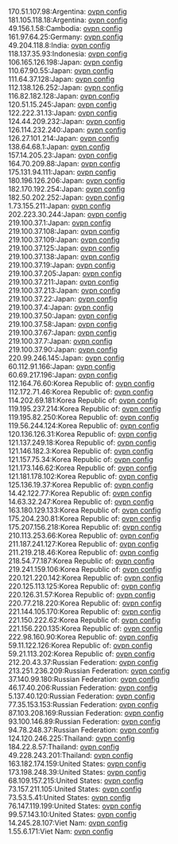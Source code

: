 170.51.107.98:Argentina: [ovpn config](vpn/170_51_107_98.ovpn)  
181.105.118.18:Argentina: [ovpn config](vpn/181_105_118_18.ovpn)  
49.156.1.58:Cambodia: [ovpn config](vpn/49_156_1_58.ovpn)  
161.97.64.25:Germany: [ovpn config](vpn/161_97_64_25.ovpn)  
49.204.118.8:India: [ovpn config](vpn/49_204_118_8.ovpn)  
118.137.35.93:Indonesia: [ovpn config](vpn/118_137_35_93.ovpn)  
106.165.126.198:Japan: [ovpn config](vpn/106_165_126_198.ovpn)  
110.67.90.55:Japan: [ovpn config](vpn/110_67_90_55.ovpn)  
111.64.37.128:Japan: [ovpn config](vpn/111_64_37_128.ovpn)  
112.138.126.252:Japan: [ovpn config](vpn/112_138_126_252.ovpn)  
116.82.182.128:Japan: [ovpn config](vpn/116_82_182_128.ovpn)  
120.51.15.245:Japan: [ovpn config](vpn/120_51_15_245.ovpn)  
122.222.31.13:Japan: [ovpn config](vpn/122_222_31_13.ovpn)  
124.44.209.232:Japan: [ovpn config](vpn/124_44_209_232.ovpn)  
126.114.232.240:Japan: [ovpn config](vpn/126_114_232_240.ovpn)  
126.27.101.214:Japan: [ovpn config](vpn/126_27_101_214.ovpn)  
138.64.68.1:Japan: [ovpn config](vpn/138_64_68_1.ovpn)  
157.14.205.23:Japan: [ovpn config](vpn/157_14_205_23.ovpn)  
164.70.209.88:Japan: [ovpn config](vpn/164_70_209_88.ovpn)  
175.131.94.111:Japan: [ovpn config](vpn/175_131_94_111.ovpn)  
180.196.126.206:Japan: [ovpn config](vpn/180_196_126_206.ovpn)  
182.170.192.254:Japan: [ovpn config](vpn/182_170_192_254.ovpn)  
182.50.202.252:Japan: [ovpn config](vpn/182_50_202_252.ovpn)  
1.73.155.211:Japan: [ovpn config](vpn/1_73_155_211.ovpn)  
202.223.30.244:Japan: [ovpn config](vpn/202_223_30_244.ovpn)  
219.100.37.1:Japan: [ovpn config](vpn/219_100_37_1.ovpn)  
219.100.37.108:Japan: [ovpn config](vpn/219_100_37_108.ovpn)  
219.100.37.109:Japan: [ovpn config](vpn/219_100_37_109.ovpn)  
219.100.37.125:Japan: [ovpn config](vpn/219_100_37_125.ovpn)  
219.100.37.138:Japan: [ovpn config](vpn/219_100_37_138.ovpn)  
219.100.37.19:Japan: [ovpn config](vpn/219_100_37_19.ovpn)  
219.100.37.205:Japan: [ovpn config](vpn/219_100_37_205.ovpn)  
219.100.37.211:Japan: [ovpn config](vpn/219_100_37_211.ovpn)  
219.100.37.213:Japan: [ovpn config](vpn/219_100_37_213.ovpn)  
219.100.37.22:Japan: [ovpn config](vpn/219_100_37_22.ovpn)  
219.100.37.4:Japan: [ovpn config](vpn/219_100_37_4.ovpn)  
219.100.37.50:Japan: [ovpn config](vpn/219_100_37_50.ovpn)  
219.100.37.58:Japan: [ovpn config](vpn/219_100_37_58.ovpn)  
219.100.37.67:Japan: [ovpn config](vpn/219_100_37_67.ovpn)  
219.100.37.7:Japan: [ovpn config](vpn/219_100_37_7.ovpn)  
219.100.37.90:Japan: [ovpn config](vpn/219_100_37_90.ovpn)  
220.99.246.145:Japan: [ovpn config](vpn/220_99_246_145.ovpn)  
60.112.91.166:Japan: [ovpn config](vpn/60_112_91_166.ovpn)  
60.69.217.196:Japan: [ovpn config](vpn/60_69_217_196.ovpn)  
112.164.76.60:Korea Republic of: [ovpn config](vpn/112_164_76_60.ovpn)  
112.172.71.46:Korea Republic of: [ovpn config](vpn/112_172_71_46.ovpn)  
114.202.69.181:Korea Republic of: [ovpn config](vpn/114_202_69_181.ovpn)  
119.195.237.214:Korea Republic of: [ovpn config](vpn/119_195_237_214.ovpn)  
119.195.82.250:Korea Republic of: [ovpn config](vpn/119_195_82_250.ovpn)  
119.56.244.124:Korea Republic of: [ovpn config](vpn/119_56_244_124.ovpn)  
120.136.126.31:Korea Republic of: [ovpn config](vpn/120_136_126_31.ovpn)  
121.137.249.18:Korea Republic of: [ovpn config](vpn/121_137_249_18.ovpn)  
121.146.182.3:Korea Republic of: [ovpn config](vpn/121_146_182_3.ovpn)  
121.157.75.34:Korea Republic of: [ovpn config](vpn/121_157_75_34.ovpn)  
121.173.146.62:Korea Republic of: [ovpn config](vpn/121_173_146_62.ovpn)  
121.181.178.102:Korea Republic of: [ovpn config](vpn/121_181_178_102.ovpn)  
125.136.19.37:Korea Republic of: [ovpn config](vpn/125_136_19_37.ovpn)  
14.42.122.77:Korea Republic of: [ovpn config](vpn/14_42_122_77.ovpn)  
14.63.32.247:Korea Republic of: [ovpn config](vpn/14_63_32_247.ovpn)  
163.180.129.133:Korea Republic of: [ovpn config](vpn/163_180_129_133.ovpn)  
175.204.230.81:Korea Republic of: [ovpn config](vpn/175_204_230_81.ovpn)  
175.207.156.218:Korea Republic of: [ovpn config](vpn/175_207_156_218.ovpn)  
210.113.253.66:Korea Republic of: [ovpn config](vpn/210_113_253_66.ovpn)  
211.187.241.127:Korea Republic of: [ovpn config](vpn/211_187_241_127.ovpn)  
211.219.218.46:Korea Republic of: [ovpn config](vpn/211_219_218_46.ovpn)  
218.54.77.187:Korea Republic of: [ovpn config](vpn/218_54_77_187.ovpn)  
219.241.159.106:Korea Republic of: [ovpn config](vpn/219_241_159_106.ovpn)  
220.121.220.142:Korea Republic of: [ovpn config](vpn/220_121_220_142.ovpn)  
220.125.113.125:Korea Republic of: [ovpn config](vpn/220_125_113_125.ovpn)  
220.126.31.57:Korea Republic of: [ovpn config](vpn/220_126_31_57.ovpn)  
220.77.218.220:Korea Republic of: [ovpn config](vpn/220_77_218_220.ovpn)  
221.144.105.170:Korea Republic of: [ovpn config](vpn/221_144_105_170.ovpn)  
221.150.222.62:Korea Republic of: [ovpn config](vpn/221_150_222_62.ovpn)  
221.156.220.135:Korea Republic of: [ovpn config](vpn/221_156_220_135.ovpn)  
222.98.160.90:Korea Republic of: [ovpn config](vpn/222_98_160_90.ovpn)  
59.11.122.126:Korea Republic of: [ovpn config](vpn/59_11_122_126.ovpn)  
59.21.113.202:Korea Republic of: [ovpn config](vpn/59_21_113_202.ovpn)  
212.20.43.37:Russian Federation: [ovpn config](vpn/212_20_43_37.ovpn)  
213.251.236.209:Russian Federation: [ovpn config](vpn/213_251_236_209.ovpn)  
37.140.99.180:Russian Federation: [ovpn config](vpn/37_140_99_180.ovpn)  
46.17.40.206:Russian Federation: [ovpn config](vpn/46_17_40_206.ovpn)  
5.137.40.120:Russian Federation: [ovpn config](vpn/5_137_40_120.ovpn)  
77.35.153.153:Russian Federation: [ovpn config](vpn/77_35_153_153.ovpn)  
87.103.208.169:Russian Federation: [ovpn config](vpn/87_103_208_169.ovpn)  
93.100.146.89:Russian Federation: [ovpn config](vpn/93_100_146_89.ovpn)  
94.78.248.37:Russian Federation: [ovpn config](vpn/94_78_248_37.ovpn)  
124.120.246.225:Thailand: [ovpn config](vpn/124_120_246_225.ovpn)  
184.22.8.57:Thailand: [ovpn config](vpn/184_22_8_57.ovpn)  
49.228.243.201:Thailand: [ovpn config](vpn/49_228_243_201.ovpn)  
163.182.174.159:United States: [ovpn config](vpn/163_182_174_159.ovpn)  
173.198.248.39:United States: [ovpn config](vpn/173_198_248_39.ovpn)  
68.109.157.215:United States: [ovpn config](vpn/68_109_157_215.ovpn)  
73.157.211.105:United States: [ovpn config](vpn/73_157_211_105.ovpn)  
73.53.5.41:United States: [ovpn config](vpn/73_53_5_41.ovpn)  
76.147.119.199:United States: [ovpn config](vpn/76_147_119_199.ovpn)  
99.57.143.10:United States: [ovpn config](vpn/99_57_143_10.ovpn)  
14.245.28.107:Viet Nam: [ovpn config](vpn/14_245_28_107.ovpn)  
1.55.6.171:Viet Nam: [ovpn config](vpn/1_55_6_171.ovpn)  

